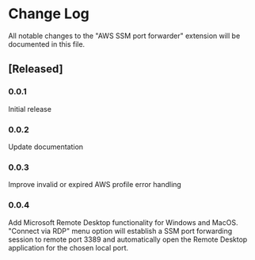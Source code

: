 # Change Log

All notable changes to the "AWS SSM port forwarder" extension will be documented in this file.

## [Released]

### 0.0.1

Initial release

### 0.0.2

Update documentation

### 0.0.3

Improve invalid or expired AWS profile error handling

### 0.0.4

Add Microsoft Remote Desktop functionality for Windows and MacOS. "Connect via RDP" menu option
will establish a SSM port forwarding session to remote port 3389 and automatically open the Remote Desktop application for the chosen local port.